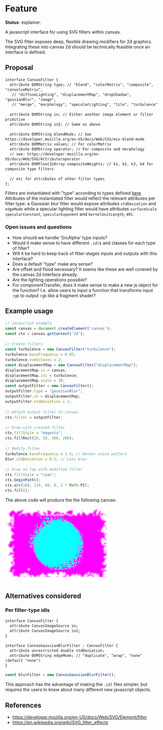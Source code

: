 Feature
=======
**Status**: explainer.

A javascript interface for using SVG filters within canvas.

The SVG filter exposes deep, flexible drawing modifiers for 2d graphics. Integrating these into canvas 2d should be technically feasible once an interface is defined.

Proposal
--------

```webidl
interface CanvasFilter {
  attribute DOMString type; // "blend", "colorMatrix", "composite", "convolveMatrix",
   // "diffuseLighting", "displacementMap", "dropShadow", "gassianBlur", "image", 
   // "merge", "morphology", "specularLighting", "tile", "turbulence"

  attribute DOMString in; // Either another image element or filter primitive
  attribute DOMString in2; // Same as above

  attribute DOMString blendMode; // See https://developer.mozilla.org/en-US/docs/Web/CSS/mix-blend-mode
  attribute DOMMatrix values; // For colorMatrix
  attribute DOMString operator; // For composite and morphology 
  // see: https://developer.mozilla.org/en-US/docs/Web/SVG/Attribute/operator
  attribute DOMFloat32Array compositeWeights; // k1, k2, k3, k4 for composite type filters

  // etc for attributes of other filter types
};
```

Filters are instantiated with "type" according to types defined [here](https://developer.mozilla.org/en-US/docs/Web/SVG/Element/filter). Attributes of the instantiated filter would reflect the relevant attributes per filter type: a Gaussian blur filter would expose attributes `stdDeviation` and `edgeMode` while a specular lighting filter would have attributes `surfaceScale`
`specularConstant`, `specularExponent` and `kernelUnitLength`, etc.

### Open issues and questions

- How should we handle 'SrcAlpha' type inputs?
- Would it make sense to have different `.idl`s and classes for each type of filter?
- Will it be hard to keep track of filter-stages inputs and outputs with this interface?
- Does a default "type" make any sense?
- Are offset and flood necessary? It seems like these are well covered by the canvas 2d interface already.
- Are the lighting operations possible?
- For componentTransfer, does it make sense to make a new js object for the function? I.e. allow users to input a function that transforms input `rgb` to output `rgb` like a fragment shader?


Example usage
-------------

```js
// Javascript example
const canvas = document.createElement('canvas');
const ctx = canvas.getContext('2d');

// Create filters
const turbulence = new CanvasFilter("turbulence");
turbulence.baseFrequency = 0.05;
turbulence.numOctaves = 2;
const displacementMap = new CanvasFilter("displacementMap");
displacementMap.in = canvas;
displacementMap.in2 = turbulence;
displacementMap.scale = 30;
const outputFilter = new CanvasFilter();
outputFilter.type = "gaussianBlur";
outputFilter.in = displacementMap;
outputFilter.stdDeviation = 2;

// Attach output filter to canvas
ctx.filter = outputFilter;

// Draw with created filter
ctx.fillStyle = "magenta";
ctx.fillRect(10, 10, 300, 200);

// Modify filter
turbulence.baseFrequency = 1.5; // Denser noise pattern
blur.stdDeviation = 0.5; // Less blur

// Draw on top with modified filter
ctx.fillStyle = "cyan";
ctx.beginPath();
ctx.arc(160, 110, 80, 0, 2 * Math.PI);
ctx.fill();
```

The above code will produce the the following canvas:

![image](../images/filtered-canvas.png)

Alternatives considered
-----------------------

### Per filter-type idls

```webidl
interface CanvasFilter {
  attribute CanvasImageSource in;
  attribute CanvasImageSource in2;
}

interface CanvasGaussianBlurFilter : CanvasFilter {
  attribute unrestricted double stdDeviation;
  attribute DOMString edgeMode; // "duplicate", "wrap", "none" (default "none")
}
```

```js
const blurFilter = new CanvasGaussianBlurFilter();
```

This approach has the advantage of making the `.idl` files simpler, but requires the users to know about many different new javascript objects.


References
----------

- https://developer.mozilla.org/en-US/docs/Web/SVG/Element/filter
- https://en.wikipedia.org/wiki/SVG_filter_effects
